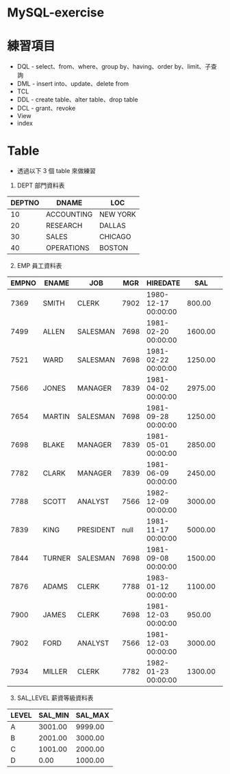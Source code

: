 # MySQL-exercise
# 練習項目
* DQL - select、from、where、group by、having、order by、limit、子查詢
* DML - insert into、update、delete from
* TCL
* DDL - create table、alter table、drop table
* DCL - grant、revoke
* View
* index

# Table

* 透過以下 3 個 table 來做練習

1. DEPT 部門資料表 

| DEPTNO | DNAME      | LOC       |  
|--------|------------|-----------|  
| 10     | ACCOUNTING | NEW YORK  |  
| 20     | RESEARCH   | DALLAS    |  
| 30     | SALES      | CHICAGO   |  
| 40     | OPERATIONS | BOSTON    |  


2. EMP 員工資料表 

| EMPNO | ENAME  | JOB       | MGR  | HIREDATE           | SAL    | COMM   | DEPTNO |
|-------|--------|-----------|------|--------------------|--------|--------|--------|
| 7369  | SMITH  | CLERK     | 7902 | 1980-12-17 00:00:00| 800.00 | null   | 20     |
| 7499  | ALLEN  | SALESMAN  | 7698 | 1981-02-20 00:00:00| 1600.00| 300.00 | 30     |
| 7521  | WARD   | SALESMAN  | 7698 | 1981-02-22 00:00:00| 1250.00| 500.00 | 30     |
| 7566  | JONES  | MANAGER   | 7839 | 1981-04-02 00:00:00| 2975.00| null   | 20     |
| 7654  | MARTIN | SALESMAN  | 7698 | 1981-09-28 00:00:00| 1250.00| 1400.00| 30     |
| 7698  | BLAKE  | MANAGER   | 7839 | 1981-05-01 00:00:00| 2850.00| null   | 30     |
| 7782  | CLARK  | MANAGER   | 7839 | 1981-06-09 00:00:00| 2450.00| null   | 10     |
| 7788  | SCOTT  | ANALYST   | 7566 | 1982-12-09 00:00:00| 3000.00| null   | 20     |
| 7839  | KING   | PRESIDENT | null | 1981-11-17 00:00:00| 5000.00| null   | 10     |
| 7844  | TURNER | SALESMAN  | 7698 | 1981-09-08 00:00:00| 1500.00| 0.00   | 30     |
| 7876  | ADAMS  | CLERK     | 7788 | 1983-01-12 00:00:00| 1100.00| null   | 20     |
| 7900  | JAMES  | CLERK     | 7698 | 1981-12-03 00:00:00| 950.00 | null   | 30     |
| 7902  | FORD   | ANALYST   | 7566 | 1981-12-03 00:00:00| 3000.00| null   | 20     |
| 7934  | MILLER | CLERK     | 7782 | 1982-01-23 00:00:00| 1300.00| null   | 10     |

3. SAL_LEVEL 薪資等級資料表   

| LEVEL | SAL_MIN | SAL_MAX |
|-------|---------|---------|
| A     | 3001.00 | 9999.00 |
| B     | 2001.00 | 3000.00 |
| C     | 1001.00 | 2000.00 |
| D     | 0.00    | 1000.00 |
